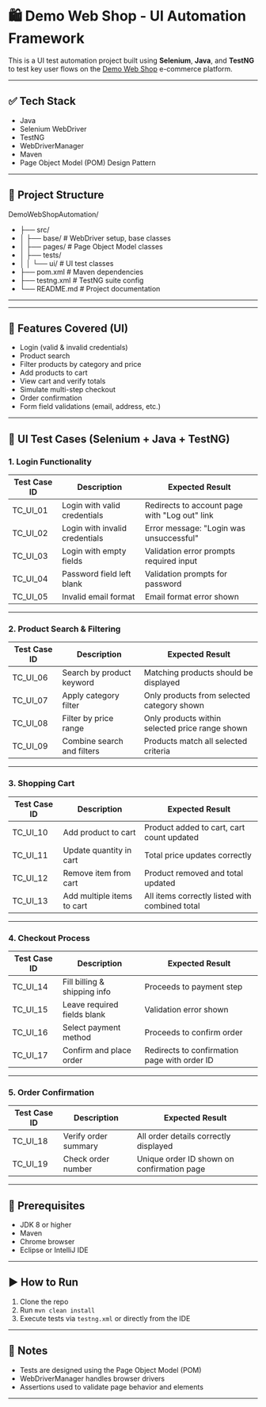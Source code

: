 # 🛍️ Demo Web Shop - UI Automation Framework

This is a UI test automation project built using **Selenium**, **Java**, and **TestNG** to test key user flows on the [Demo Web Shop](https://demowebshop.tricentis.com/) e-commerce platform.

---

## ✅ Tech Stack

- Java
- Selenium WebDriver
- TestNG
- WebDriverManager
- Maven
- Page Object Model (POM) Design Pattern

---

## 📁 Project Structure
DemoWebShopAutomation/
- ├── src/
- │ ├── base/ # WebDriver setup, base classes
- │ ├── pages/ # Page Object Model classes
- │ ├── tests/
- │ │ └── ui/ # UI test classes
- ├── pom.xml # Maven dependencies
- ├── testng.xml # TestNG suite config
- └── README.md # Project documentation

---

---

## 🚀 Features Covered (UI)

- Login (valid & invalid credentials)
- Product search
- Filter products by category and price
- Add products to cart
- View cart and verify totals
- Simulate multi-step checkout
- Order confirmation
- Form field validations (email, address, etc.)

---

## 🧪 UI Test Cases (Selenium + Java + TestNG)

### 1. **Login Functionality**
| Test Case ID | Description | Expected Result |
|--------------|-------------|-----------------|
| TC_UI_01 | Login with valid credentials | Redirects to account page with "Log out" link |
| TC_UI_02 | Login with invalid credentials | Error message: "Login was unsuccessful" |
| TC_UI_03 | Login with empty fields | Validation error prompts required input |
| TC_UI_04 | Password field left blank | Validation prompts for password |
| TC_UI_05 | Invalid email format | Email format error shown |

---

### 2. **Product Search & Filtering**
| Test Case ID | Description | Expected Result |
|--------------|-------------|-----------------|
| TC_UI_06 | Search by product keyword | Matching products should be displayed |
| TC_UI_07 | Apply category filter | Only products from selected category shown |
| TC_UI_08 | Filter by price range | Only products within selected price range shown |
| TC_UI_09 | Combine search and filters | Products match all selected criteria |

---

### 3. **Shopping Cart**
| Test Case ID | Description | Expected Result |
|--------------|-------------|-----------------|
| TC_UI_10 | Add product to cart | Product added to cart, cart count updated |
| TC_UI_11 | Update quantity in cart | Total price updates correctly |
| TC_UI_12 | Remove item from cart | Product removed and total updated |
| TC_UI_13 | Add multiple items to cart | All items correctly listed with combined total |

---

### 4. **Checkout Process**
| Test Case ID | Description | Expected Result |
|--------------|-------------|-----------------|
| TC_UI_14 | Fill billing & shipping info | Proceeds to payment step |
| TC_UI_15 | Leave required fields blank | Validation error shown |
| TC_UI_16 | Select payment method | Proceeds to confirm order |
| TC_UI_17 | Confirm and place order | Redirects to confirmation page with order ID |

---

### 5. **Order Confirmation**
| Test Case ID | Description | Expected Result |
|--------------|-------------|-----------------|
| TC_UI_18 | Verify order summary | All order details correctly displayed |
| TC_UI_19 | Check order number | Unique order ID shown on confirmation page |

---

## 🧰 Prerequisites

- JDK 8 or higher
- Maven
- Chrome browser
- Eclipse or IntelliJ IDE

---

## ▶️ How to Run

1. Clone the repo
2. Run `mvn clean install`
3. Execute tests via `testng.xml` or directly from the IDE

---

## 📌 Notes

- Tests are designed using the Page Object Model (POM)
- WebDriverManager handles browser drivers
- Assertions used to validate page behavior and elements

---




